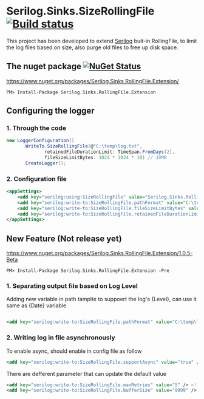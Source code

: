 # Serilog.Sinks.SizeRollingFile      [![Build status](https://ci.appveyor.com/api/projects/status/iygk78hbgjbh4tp6)](https://ci.appveyor.com/project/peymanmi/serilog-sinks-rollingfile-extension)

This project has been developed to extend [Serilog](https://github.com/serilog/serilog) buit-in RollingFile, to limit the log files based on size, also purge old files to free up disk space.

## The nuget package  [![NuGet Status](https://img.shields.io/nuget/v/Serilog.Sinks.RollingFile.Extension.svg?style=flat)](https://www.nuget.org/packages/Serilog.Sinks.RollingFile.Extension/)

https://www.nuget.org/packages/Serilog.Sinks.RollingFile.Extension/

    PM> Install-Package Serilog.Sinks.RollingFile.Extension



## Configuring the logger


### 1. Through the code
 
```cs
new LoggerConfiguration()                                       
      .WriteTo.SizeRollingFile(@"C:\temp\log.txt", 
              retainedFileDurationLimit: TimeSpan.FromDays(2), 
              fileSizeLimitBytes: 1024 * 1024 * 10) // 10MB
      .CreateLogger();
```


### 2. Configuration file

```xml
<appSettings>
    <add key="serilog:using:SizeRollingFile" value="Serilog.Sinks.RollingFile.Extension"/>
    <add key="serilog:write-to:SizeRollingFile.pathFormat" value="C:\temp\log.txt"/>
    <add key="serilog:write-to:SizeRollingFile.fileSizeLimitBytes" value="10485760"/>
    <add key="serilog:write-to:SizeRollingFile.retainedFileDurationLimit" value="2.00:00:00"/>
</appSettings>
```

## New Feature (Not release yet)

https://www.nuget.org/packages/Serilog.Sinks.RollingFile.Extension/1.0.5-Beta

    PM> Install-Package Serilog.Sinks.RollingFile.Extension -Pre


### 1. Separating output file based on Log Level

Adding new variable in path tamplte to suppoert the log's {Level}, can use it same as {Date} variable

```xml

<add key="serilog:write-to:SizeRollingFile.pathFormat" value="C:\temp\log-{Date}-{Level}.txt"/>

```

### 2. Writing log in file asynchronously

To enable async, should enable in config file as follow

```xml
<add key="serilog:write-to:SizeRollingFile.supportAsync" value="true" />
```

There are defferent parameter that can update the default value

```xml
<add key="serilog:write-to:SizeRollingFile.maxRetries" value="5" /> <!-- Default = 3 -->
<add key="serilog:write-to:SizeRollingFile.bufferSize" value="9999" /> <!-- Default = 10000 -->
```





    
